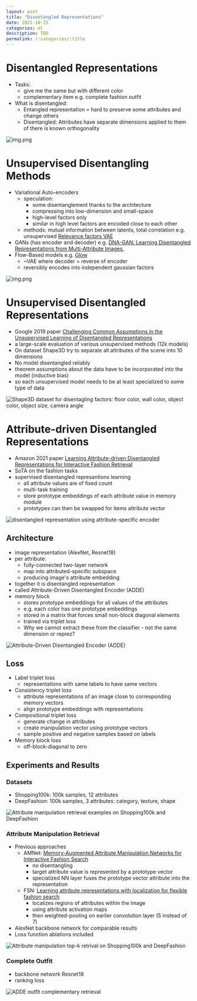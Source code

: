 ```yaml
---
layout: post
title: "Disentangled Representations"
date: 2021-10-25
categories: ml
description: TDO
permalink: /:categories/:title
---
```


# Disentangled Representations
- Tasks:
  - give me the same but with different color
  - complementary item e.g. complete fashion outfit
- What is disentangled:
  - Entangled representation = hard to preserve some attributes and change others
  - Disentangled: Attributes have separate dimensions applied to them of there is known orthogonality

![img.png](../images/disentangle-representation.png)

# Unsupervised Disentangling Methods
- Variational Auto-encoders
  - speculation:
    - some disentanglement thanks to the architecture
    - compressing into low-dimension and small-space
    - high-level factors only
    - similar in high level factors are encoded close to each other
  - methods: mutual information between latents, total correlation e.g. unsupervised [Relevance factors VAE](https://arxiv.org/pdf/1902.01568v1.pdf)
- GANs (has encoder and decoder) e.g. [DNA-GAN: Learning Disentangled Representations from Multi-Attribute Images](https://arxiv.org/pdf/1711.05415.pdf),
- Flow-Based models e.g. [Glow](/ml/openais-glow-flow-based-model-teardown)
  - ~VAE where decoder = reverse of encoder
  - reversibly encodes into independent gaussian factors

![img.png](../images/disentangle-smiling.png)

# Unsupervised Disentangled Representations
- Google 2019 paper [Challenging Common Assumptions in the Unsupervised Learning of Disentangled Representations](https://ai.googleblog.com/2019/04/evaluating-unsupervised-learning-of.html)
- a large-scale evaluation of various unsupervised methods (12k models)
- On dataset Shape3D try to separate all attributes of the scene into 10 dimensions 
- No model disentangled reliably
- theorem assumptions about the data have to be incorporated into the model (inductive bias)
- so each unsupervised model needs to be at least specialized to some type of data
 
![Shape3D dataset for disentagling factors: floor color, wall color, object color, object size, camera angle](../images/disentangled-shape3d.png)

# Attribute-driven Disentangled Representations

- Amazon 2021 paper [Learning Attribute-driven Disentangled Representations for Interactive Fashion Retrieval](https://openaccess.thecvf.com/content/ICCV2021/papers/Hou_Learning_Attribute-Driven_Disentangled_Representations_for_Interactive_Fashion_Retrieval_ICCV_2021_paper.pdf)
- SoTA on the fashion tasks
- supervised disentangled represantions learning
  - all attribute values are of fixed count
  - multi-task training
  - store prototype embeddings of each attribute value in memory module
  - prototypes can then be swapped for items attribute vector

![disentangled representation using attribute-specific encoder](../images/disentangled-encoder.png)


## Architecture

- image representation (AlexNet, Resnet18)
- per attribute:
  - fully-connected two-layer network
  - map into attributed-specific subspace
  - producing image's attribute embedding
- together it is disentangled representation
- called Attribute-Driven Disentangled Encoder (ADDE)
- memory block
  - stores prototype embeddings for all values of the attributes
  - e.g. each color has one prototype embeddings
  - stored in a matrix that forces small non-block diagonal elements
  - trained via triplet loss
  - Why we cannot extract these from the classifier - not the same dimension or reprez?

![Attribute-Driven Disentangled Encoder (ADDE)](../images/disentangle-architecture.png)

## Loss
- Label triplet loss
  - representations with same labels to have same vectors
- Consistency triplet loss
  - attribute representations of an image close to corresponding memory vectors
  - align prototype embeddings with representations
- Compositional triplet loss
  - generate change in attributes
  - create manipulation vector using prototype vectors
  - sample positive and negative samples based on labels
- Memory block loss
  - off-block-diagonal to zero


## Experiments and Results

### Datasets
- Shopping100k: 100k samples, 12 attributes
- DeepFashion: 100k samples, 3 attributes: category, texture, shape

![Attribute manipulation retrieval examples on Shopping100k and DeepFashion](../images/disentangle-retrival-examples.png)


### Attribute Manipulation Retrieval

- Previous approaches
  - AMNet: [Memory-Augmented Attribute Manipulation Networks for Interactive Fashion Search](https://openaccess.thecvf.com/content_cvpr_2017/papers/Zhao_Memory-Augmented_Attribute_Manipulation_CVPR_2017_paper.pdf)
    - no disentangling
    - target attribute value is represented by a prototype vector 
    - specialized NN layer fuses the prototype vector attribute into the representation
  - FSN: [Learning attribute representations with localization for flexible fashion search](https://openaccess.thecvf.com/content_cvpr_2018/papers/Ak_Learning_Attribute_Representations_CVPR_2018_paper.pdf)
    - localizes regions of attributes within the image
    - using attribute activation maps
    - then weighted-pooling on earlier convolution layer (5 instead of 7)
- AlexNet backbone network for comparable results
- Loss function ablations included

![Attribute manipulation top-k retrival on Shopping100k and DeepFashion](../images/disentangle-retrival-results.png)


### Complete Outfit
- backbone network Resnet18
- ranking loss

![ADDE outfit complementary retrieval](../images/disentangle-outfit-retrieval.png)
